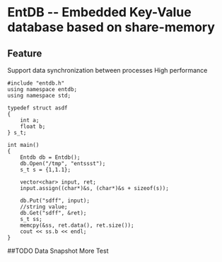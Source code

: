 EntDB -- Embedded Key-Value database based on share-memory
=====

## Feature
Support data synchronization between processes
High performance

```
#include "entdb.h"
using namespace entdb;
using namespace std;

typedef struct asdf
{
    int a;
    float b;
} s_t;

int main()
{
    Entdb db = Entdb();
    db.Open("/tmp", "entssst");
    s_t s = {1,1.1};

    vector<char> input, ret;
    input.assign((char*)&s, (char*)&s + sizeof(s));

    db.Put("sdff", input);
    //string value;
    db.Get("sdff", &ret);
    s_t ss;
    memcpy(&ss, ret.data(), ret.size());
    cout << ss.b << endl;
}
```

##TODO
Data Snapshot
More Test
